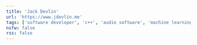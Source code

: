 ```yaml
---
title: 'Jack Devlin'
url: 'https://www.jdevlin.me'
tags: ['software developer', 'c++', 'audio software', 'machine learning']
nsfw: false
rss: false
---
```

